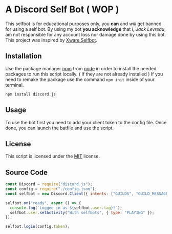 # A Discord Self Bot ( WOP )
This selfbot is for educational purposes only, you **can** and *will* get banned for using a self bot. By using my bot **you acknowledge** that *I, Jack Levreau*, am not responsible for any account loss nor damage done by using this bot. This project was inspired by [Xware Selfbot](https://www.youtube.com/watch?v=dGYq6krDsa8).

## Installation

Use the package manager [npm](https://www.w3schools.com/nodejs/nodejs_npm.asp) from [node](https://nodejs.org/en/) in order to install the needed packages to run this script locally. ( If they are not already installed ) If you need to remake the package use the command `npm init` inside of your terminal.

```node
npm install discord.js
```

## Usage

To use the bot first you need to add your client token to the config file. Once done, you can launch the batfile and use the script.

## License
This script is licensed under the [MIT](https://choosealicense.com/licenses/mit/) license.

## Source Code

```JavaScript 
const Discord = require("discord.js");
const config = require("./config.json");
const selfbot = new Discord.Client({ intents: ["GUILDS", "GUILD_MESSAGES"] });

selfbot.on("ready", async () => {
  console.log(`Logged in as ${selfbot.user.tag}!`);
  selfbot.user.setActivity("With selfbots", { type: "PLAYING" });
});

selfbot.login(config.token);
```
